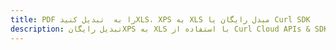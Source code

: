 ---title: PDF را به  تبدیل کنیدXLS، XPS به XLS مبدل رایگان یا Curl SDKdescription: تبدیل رایگانXPS به XLS با استفاده از Curl Cloud APIs & SDK همچنین اسناد PDF را در Cloud ایجاد، ویرایش و رندر کنید.---